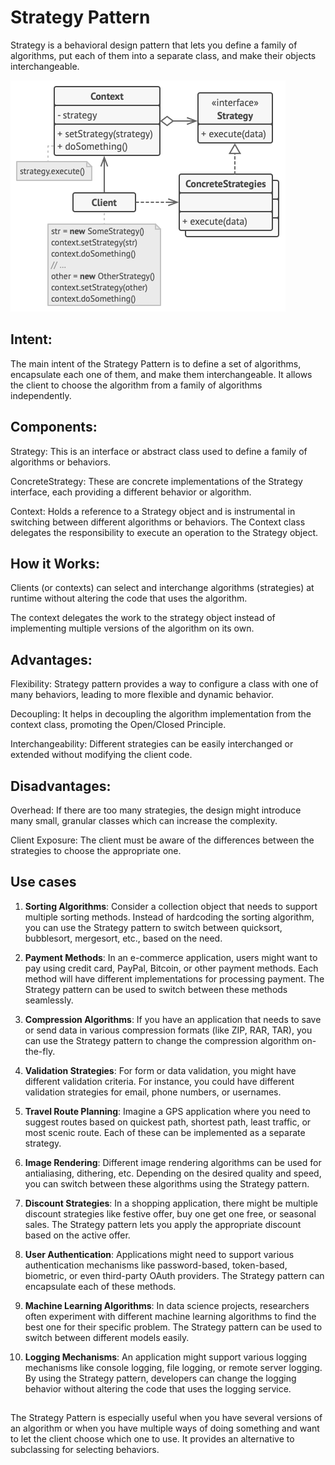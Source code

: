 # Strategy Pattern

Strategy is a behavioral design pattern that lets you define a family of algorithms, put each of them into a separate class, and make their objects interchangeable.

![Structure](structure.png)

## Intent:
The main intent of the Strategy Pattern is to define a set of algorithms, encapsulate each one of them, and make them interchangeable. It allows the client to choose the algorithm from a family of algorithms independently.

## Components:
Strategy: This is an interface or abstract class used to define a family of algorithms or behaviors.

ConcreteStrategy: These are concrete implementations of the Strategy interface, each providing a different behavior or algorithm.

Context: Holds a reference to a Strategy object and is instrumental in switching between different algorithms or behaviors. The Context class delegates the responsibility to execute an operation to the Strategy object.

## How it Works:
Clients (or contexts) can select and interchange algorithms (strategies) at runtime without altering the code that uses the algorithm.

The context delegates the work to the strategy object instead of implementing multiple versions of the algorithm on its own.

## Advantages:
Flexibility: Strategy pattern provides a way to configure a class with one of many behaviors, leading to more flexible and dynamic behavior.

Decoupling: It helps in decoupling the algorithm implementation from the context class, promoting the Open/Closed Principle.

Interchangeability: Different strategies can be easily interchanged or extended without modifying the client code.

## Disadvantages:
Overhead: If there are too many strategies, the design might introduce many small, granular classes which can increase the complexity.

Client Exposure: The client must be aware of the differences between the strategies to choose the appropriate one.

## Use cases
1. **Sorting Algorithms**: 
Consider a collection object that needs to support multiple sorting methods. Instead of hardcoding the sorting algorithm, you can use the Strategy pattern to switch between quicksort, bubblesort, mergesort, etc., based on the need.

2. **Payment Methods**:
In an e-commerce application, users might want to pay using credit card, PayPal, Bitcoin, or other payment methods. Each method will have different implementations for processing payment. The Strategy pattern can be used to switch between these methods seamlessly.

3. **Compression Algorithms**:
If you have an application that needs to save or send data in various compression formats (like ZIP, RAR, TAR), you can use the Strategy pattern to change the compression algorithm on-the-fly.

4. **Validation Strategies**:
For form or data validation, you might have different validation criteria. For instance, you could have different validation strategies for email, phone numbers, or usernames.

5. **Travel Route Planning**:
Imagine a GPS application where you need to suggest routes based on quickest path, shortest path, least traffic, or most scenic route. Each of these can be implemented as a separate strategy.

6. **Image Rendering**:
Different image rendering algorithms can be used for antialiasing, dithering, etc. Depending on the desired quality and speed, you can switch between these algorithms using the Strategy pattern.

7. **Discount Strategies**:
In a shopping application, there might be multiple discount strategies like festive offer, buy one get one free, or seasonal sales. The Strategy pattern lets you apply the appropriate discount based on the active offer.

8. **User Authentication**:
Applications might need to support various authentication mechanisms like password-based, token-based, biometric, or even third-party OAuth providers. The Strategy pattern can encapsulate each of these methods.

9. **Machine Learning Algorithms**:
In data science projects, researchers often experiment with different machine learning algorithms to find the best one for their specific problem. The Strategy pattern can be used to switch between different models easily.

10. **Logging Mechanisms**:
An application might support various logging mechanisms like console logging, file logging, or remote server logging. By using the Strategy pattern, developers can change the logging behavior without altering the code that uses the logging service.

##
The Strategy Pattern is especially useful when you have several versions of an algorithm or when you have multiple ways of doing something and want to let the client choose which one to use. It provides an alternative to subclassing for selecting behaviors.
